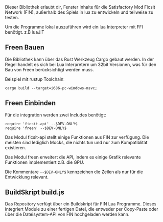 Dieser Bibliothek erlaubt dir, Fenster Inhalte für die Satisfactory Mod Ficsit Network (FIN), außerhalb des Spiels in lua zu entwickeln und teilweise zu testen.

Um die Programme lokal auszuführen wird ein lua Interpreter mit FFI benötigt. z.B luaJIT

## Freen Bauen
Die Bibliothek kann über das Rust Werkzeug Cargo gebaut werden.
In der Regel handelt es sich bei Lua Interpretern um 32bit Versionen, was für den Bau von Freen berücksichtigt werden muss.

Beispiel mit rustup Toolchain:
```
cargo build --target=i686-pc-windows-msvc;
```

## Freen Einbinden
Für die integration werden zwei Includes benötigt:

```
require 'ficsit-api' --$DEV-ONLY$
require 'freen' --$DEV-ONLY$
```

Das Modul ficsit-api stellt einige Funktionen aus FIN zur verfügung.
Die meisten sind lediglich Mocks, die nichts tun und nur zum Kompatiblität existieren.

Das Modul freen erweitert die API, indem es einige Grafik relevante Funktionen implementiert z.B. die GPU.

Die Kommentare `--$DEV-ONLY$` kennzeichen die Zeilen als nur für die Entwicklung relevant.

## BuildSkript build.js
Das Repository verfügt über ein Buildskript für FIN Lua Programme.
Dieses integriert Module zu einer fertigen Datei, die entweder per Copy-Paste oder über die Dateisystem-API von FIN hochgeladen werden kann.